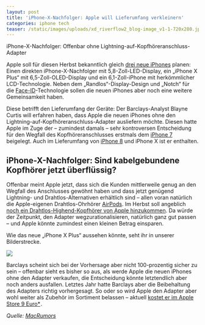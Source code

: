 ```yaml
---
layout: post
title: 'iPhone-X-Nachfolger: Apple will Lieferumfang verkleinern'
categories: iphone tech
teaser: /static/images/uploads/xd_riverflow2_blog-image_v1-1-720x280.jpg
---
```

iPhone-X-Nachfolger: Offenbar ohne Lightning-auf-Kopfhöreranschluss-Adapter

<p>Apple soll für diesen Herbst bekanntlich gleich <a href="https://www.giga.de/smartphones/iphone-xi/">drei neue iPhones</a> planen: Einen direkten iPhone-X-Nachfolger mit 5,8-Zoll-LED-Display, ein „iPhone X Plus“ mit 6,5-Zoll-OLED-Display und ein 6,1-Zoll-iPhone mit herkömmlicher LCD-Technologie. Neben dem „Randlos“-Display-Design und „Notch“ für die <a href="https://www.giga.de/smartphones/iphone-x/gallery/face-id-geht-s-noch/">Face-ID</a>-Technologie sollen die neuen iPhones aber noch eine weitere Gemeinsamkeit haben.</p><p style="">Diese betrifft den Lieferumfang der Geräte: Der Barclays-Analyst Blayne Curtis will erfahren haben, dass Apple die neuen iPhones ohne den Lightning-auf-Kopfhöreranschluss-Adapter ausliefern möchte. Diesen hatte Apple im Zuge der –&nbsp;zumindest damals –&nbsp;sehr kontroversen Entscheidung für den Wegfall des Kopfhöreranschlusses erstmals dem <a href="https://www.giga.de/smartphones/iphone-7/">iPhone 7</a> beigelegt. Auch im Lieferumfang von <a href="https://www.giga.de/smartphones/iphone-8/">iPhone 8</a> und iPhone X ist er enthalten.</p><h2>iPhone-X-Nachfolger: Sind kabelgebundene Kopfhörer jetzt überflüssig?</h2>
<p>Offenbar meint Apple jetzt, dass sich die Kunden mittlerweile genug an den Wegfall des Anschlusses gewöhnt haben und dass jetzt genügend Lightning- und Drahtlos-Alternativen erhältlich sind –&nbsp;allen voran natürlich die Apple-eigenen Drahtlos-Ohrhörer <a href="https://www.giga.de/audio/airpods/">AirPods</a>. Im Herbst soll angeblich <a href="https://www.giga.de/audio/airpods/news/besser-als-airpods-ueberraschende-details-zu-apples-high-end-kopfhoerer-durchgesickert/">noch ein Drahtlos-Highend-Kopfhörer von Apple hinzukommen</a>. Da würde der Zeitpunkt, den Adapter wegzurationalisieren, natürlich ganz gut passen – und Apple könnte zumindest einen kleinen Betrag einsparen.</p><p>Wie das neue „iPhone X Plus“ aussehen könnte, seht ihr in unserer Bilderstrecke.</p>  <a class="itemstream-teaser" href="https://www.giga.de/smartphones/iphone-xi/news/iphone-x-plus-neue-farben-fuer-den-rahmenlosen-smartphone-kracher/iphone-x-plus-so-schoen-koennte-das-xxl-smartphone-in-allen-drei-farben-aussehen/" data-init="module/picture-show-teaser-tracking" data-post-id="4584804" data-label="replace_first" title="iPhone X Plus: So schön könnte das XXL-Smartphone in allen drei Farben aussehen" data-handler="true">
          <img class="itemstream-teaser-left-image itemstream-teaser-left-image-alone" data-pagespeed-url-hash="3487318844" src="//crops.giga.de/3f/10/93/2f5bd29ec9f0e8291e982d8005_YyAxMzQ4eDQ1MysxNSsyMjcCcmUgNjI1IDIxMAMzMDJiOTllOTlkMA==.png" onerror="this.onerror=null;pagespeed.lazyLoadImages.loadIfVisibleAndMaybeBeacon(this);">
  </a>

<p>Barclays scheint sich bei der Vorhersage aber nicht 100-prozentig sicher zu sein –&nbsp;offenbar sieht es bisher so aus, als werde Apple die neuen iPhones ohne den Adapter verkaufen, die Entscheidung könnte letztendlich aber noch anders ausfallen. Letztes Jahr hatte Barclays aber die Beibehaltung des Adapters richtig vorhergesagt. So oder so wird Apple den Adapter aber wohl weiter als Zubehör im Sortiment belassen –&nbsp;aktuell <a href="https://www.giga.de/go/vof3u" target="_blank" rel="noopener" class="sponsored">kostet er im Apple Store 9 Euro<span class="sponsored__asterisk" title="gesponserter Link">*</span></a><img data-pagespeed-lazy-src="https://www.giga.de/vw/vof3u" width="1" height="1" class="viewpixel" data-pagespeed-url-hash="2057723419" src="https://www.gstatic.com/psa/static/1.gif" onload="pagespeed.lazyLoadImages.loadIfVisibleAndMaybeBeacon(this);" onerror="this.onerror=null;pagespeed.lazyLoadImages.loadIfVisibleAndMaybeBeacon(this);" data-pagespeed-lazy-replaced-functions="1">.</p><p><em>Quelle: <a href="https://www.macrumors.com/2018/04/30/barclays-no-headphone-jack-adapter-2018-iphones/" target="_blank">MacRumors</a></em></p>    
   
             
                  
